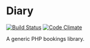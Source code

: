 # Diary

[![Build Status](https://travis-ci.org/RebelCodecom/diary.svg?branch=task%2Fapi-refactoring_1)](https://travis-ci.org/RebelCodecom/diary)
[![Code Climate](https://codeclimate.com/github/RebelCodecom/diary/badges/gpa.svg)](https://codeclimate.com/github/RebelCodecom/diary)

A generic PHP bookings library.
